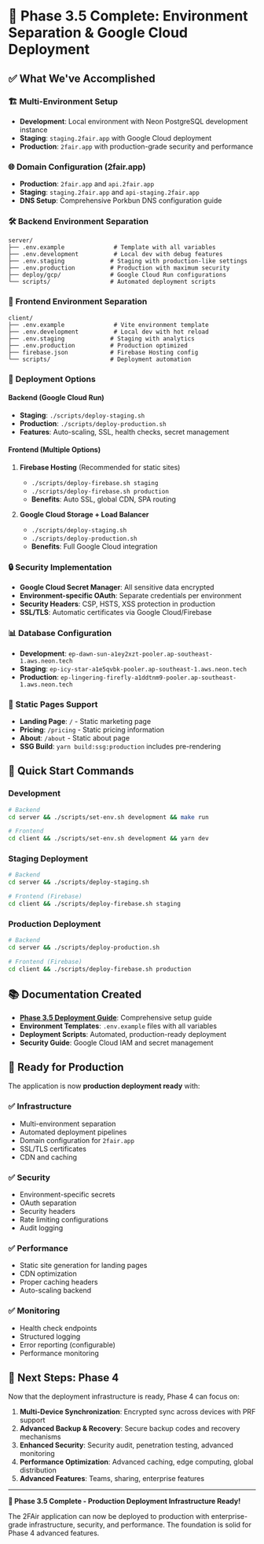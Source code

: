 # 🎉 Phase 3.5 Complete: Environment Separation & Google Cloud Deployment

## ✅ What We've Accomplished

### 🏗️ **Multi-Environment Setup**
- **Development**: Local environment with Neon PostgreSQL development instance
- **Staging**: `staging.2fair.app` with Google Cloud deployment
- **Production**: `2fair.app` with production-grade security and performance

### 🌐 **Domain Configuration (2fair.app)**
- **Production**: `2fair.app` and `api.2fair.app`
- **Staging**: `staging.2fair.app` and `api-staging.2fair.app`
- **DNS Setup**: Comprehensive Porkbun DNS configuration guide

### 🛠️ **Backend Environment Separation**
```
server/
├── .env.example              # Template with all variables
├── .env.development          # Local dev with debug features
├── .env.staging             # Staging with production-like settings
├── .env.production          # Production with maximum security
├── deploy/gcp/              # Google Cloud Run configurations
└── scripts/                 # Automated deployment scripts
```

### 🎨 **Frontend Environment Separation**
```
client/
├── .env.example              # Vite environment template
├── .env.development          # Local dev with hot reload
├── .env.staging             # Staging with analytics
├── .env.production          # Production optimized
├── firebase.json            # Firebase Hosting config
└── scripts/                 # Deployment automation
```

### 🚀 **Deployment Options**

#### Backend (Google Cloud Run)
- **Staging**: `./scripts/deploy-staging.sh`
- **Production**: `./scripts/deploy-production.sh`
- **Features**: Auto-scaling, SSL, health checks, secret management

#### Frontend (Multiple Options)
1. **Firebase Hosting** (Recommended for static sites)
   - `./scripts/deploy-firebase.sh staging`
   - `./scripts/deploy-firebase.sh production`
   - **Benefits**: Auto SSL, global CDN, SPA routing

2. **Google Cloud Storage + Load Balancer**
   - `./scripts/deploy-staging.sh`
   - `./scripts/deploy-production.sh`
   - **Benefits**: Full Google Cloud integration

### 🔒 **Security Implementation**
- **Google Cloud Secret Manager**: All sensitive data encrypted
- **Environment-specific OAuth**: Separate credentials per environment
- **Security Headers**: CSP, HSTS, XSS protection in production
- **SSL/TLS**: Automatic certificates via Google Cloud/Firebase

### 📊 **Database Configuration**
- **Development**: `ep-dawn-sun-a1ey2xzt-pooler.ap-southeast-1.aws.neon.tech`
- **Staging**: `ep-icy-star-a1e5qvbk-pooler.ap-southeast-1.aws.neon.tech`
- **Production**: `ep-lingering-firefly-a1ddtnm9-pooler.ap-southeast-1.aws.neon.tech`

### 🎯 **Static Pages Support**
- **Landing Page**: `/` - Static marketing page
- **Pricing**: `/pricing` - Static pricing information
- **About**: `/about` - Static about page
- **SSG Build**: `yarn build:ssg:production` includes pre-rendering

## 🚀 **Quick Start Commands**

### Development
```bash
# Backend
cd server && ./scripts/set-env.sh development && make run

# Frontend
cd client && ./scripts/set-env.sh development && yarn dev
```

### Staging Deployment
```bash
# Backend
cd server && ./scripts/deploy-staging.sh

# Frontend (Firebase)
cd client && ./scripts/deploy-firebase.sh staging
```

### Production Deployment
```bash
# Backend
cd server && ./scripts/deploy-production.sh

# Frontend (Firebase)
cd client && ./scripts/deploy-firebase.sh production
```

## 📚 **Documentation Created**
- **[Phase 3.5 Deployment Guide](docs/PHASE_3_5_DEPLOYMENT.md)**: Comprehensive setup guide
- **Environment Templates**: `.env.example` files with all variables
- **Deployment Scripts**: Automated, production-ready deployment
- **Security Guide**: Google Cloud IAM and secret management

## 🎯 **Ready for Production**

The application is now **production deployment ready** with:

### ✅ **Infrastructure**
- Multi-environment separation
- Automated deployment pipelines
- Domain configuration for `2fair.app`
- SSL/TLS certificates
- CDN and caching

### ✅ **Security**
- Environment-specific secrets
- OAuth separation
- Security headers
- Rate limiting configurations
- Audit logging

### ✅ **Performance**
- Static site generation for landing pages
- CDN optimization
- Proper caching headers
- Auto-scaling backend

### ✅ **Monitoring**
- Health check endpoints
- Structured logging
- Error reporting (configurable)
- Performance monitoring

## 🔄 **Next Steps: Phase 4**

Now that the deployment infrastructure is ready, Phase 4 can focus on:

1. **Multi-Device Synchronization**: Encrypted sync across devices with PRF support
2. **Advanced Backup & Recovery**: Secure backup codes and recovery mechanisms
3. **Enhanced Security**: Security audit, penetration testing, advanced monitoring
4. **Performance Optimization**: Advanced caching, edge computing, global distribution
5. **Advanced Features**: Teams, sharing, enterprise features

---

**🎉 Phase 3.5 Complete - Production Deployment Infrastructure Ready!**

The 2FAir application can now be deployed to production with enterprise-grade infrastructure, security, and performance. The foundation is solid for Phase 4 advanced features.
